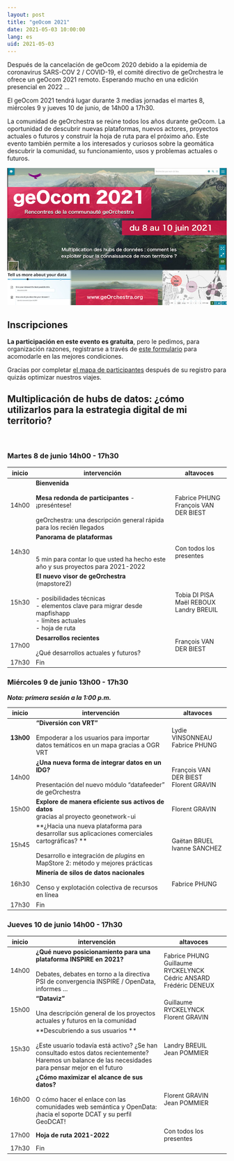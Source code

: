 ```yaml
---
layout: post
title: "geOcom 2021"
date: 2021-05-03 10:00:00
lang: es
uid: 2021-05-03
---
```



Después de la cancelación de geOcom 2020 debido a la epidemia de coronavirus SARS-COV 2 / COVID-19, el comité directivo de geOrchestra le ofrece un geOcom 2021 remoto. Esperando mucho en una edición presencial en 2022 ...

El geOcom 2021 tendrá lugar durante 3 medias jornadas el martes 8, miércoles 9 y jueves 10 de junio, de 14h00 a 17h30.

La comunidad de geOrchestra se reúne todos los años durante geOcom. La oportunidad de descubrir nuevas plataformas, nuevos actores, proyectos actuales o futuros y construir la hoja de ruta para el próximo año. Este evento también permite a los interesados ​​y curiosos sobre la geomática descubrir la comunidad, su funcionamiento, usos y problemas actuales o futuros.


![affiche geOcom 2021](/public/geocom2021/geocom_2021.png)


<!--more-->


## Inscripciones

**La participación en este evento es gratuita**, pero le pedimos, para organización razones, registrarse a través de [este formulario](https://docs.google.com/forms/d/e/1FAIpQLScAAsDPO1iFJjNQYnHrcmCslFGE3_cy-sx7Y-5VdmAPxMOJqg/viewform?usp=sf_link) para acomodarle en las mejores condiciones.

Gracias por completar [el mapa de participantes](http://umap.openstreetmap.fr/fr/map/participants-geocom-2021_603399) después de su registro para quizás optimizar nuestros viajes.


## Multiplicación de hubs de datos: ¿cómo utilizarlos para la estrategia digital de mi territorio?


<br />


### Martes 8 de junio 14h00 - 17h30

| inicio |  intervención | altavoces |
|-------|----------------------------------------------------------------------------------------------------------------------------------------------------------------------|------------------------------------------|
| 14h00 | **Bienvenida**<br /><br />**Mesa redonda de participantes** - ¡preséntese! <br /> <br /> geOrchestra: una descripción general rápida para los recién llegados | Fabrice PHUNG <br /> François VAN DER BIEST |
| 14h30 | **Panorama de plataformas** <br /> <br /> <br /> 5 min para contar lo que usted ha hecho este año y sus proyectos para 2021-2022 | Con todos los presentes |
| 15h30 | **El nuevo visor de geOrchestra** <br /> (mapstore2) <br /> <br /> - posibilidades técnicas <br /> - elementos clave para migrar desde mapfishapp <br /> - límites actuales <br /> - hoja de ruta | Tobia DI PISA <br /> Maël REBOUX <br /> Landry BREUIL |
| 17h00 | **Desarrollos recientes** <br /> <br /> ¿Qué desarrollos actuales y futuros? | François VAN DER BIEST |
| 17h30 | Fin                                                                                                                                                                               |                                               |                                                                                                                                                                             




### Miércoles 9 de junio 13h00 - 17h30

_**Nota: primera sesión a la 1:00 p.m.**_

| inicio |  intervención | altavoces |
|-------|----------------------------------------------------------------------------------------------------------------------------------------------------------------------|------------------------------------------|
| **13h00** | **“Diversión con VRT”** <br /><br /> Empoderar a los usuarios para importar datos temáticos en un mapa gracias a OGR VRT | Lydie VINSONNEAU <br /> Fabrice PHUNG |
| 14h00 | **¿Una nueva forma de integrar datos en un IDG?**<br /><br />Presentación del nuevo módulo “datafeeder” de geOrchestra | François VAN DER BIEST <br /> Florent GRAVIN |
| 15h00 | **Explore de manera eficiente sus activos de datos**<br />  gracias al proyecto geonetwork-ui                                                                                  | Florent GRAVIN                           |
| 15h45 | **¿Hacia una nueva plataforma para desarrollar sus aplicaciones comerciales cartográficas? **<br /><br />Desarrollo e integración de _plugins_ en MapStore 2: método y mejores prácticas | Gaëtan BRUEL <br /> Ivanne SANCHEZ           |
| 16h30 | **Minería de silos de datos nacionales**<br /><br />Censo y explotación colectiva de recursos en línea                                                          | Fabrice PHUNG                            |
| 17h30 | Fin                                                                                                                                                                  |                                          |


### Jueves 10 de junio 14h00 - 17h30

| inicio |  intervención | altavoces |
|-------|----------------------------------------------------------------------------------------------------------------------------------------------------------------------|------------------------------------------|
| 14h00 | **¿Qué nuevo posicionamiento para una plataforma INSPIRE en 2021?**<br /><br />Debates, debates en torno a la directiva PSI de convergencia INSPIRE / OpenData, informes ...| Fabrice PHUNG<br />Guillaume RYCKELYNCK Cédric ANSARD<br />Frédéric DENEUX |
| 15h00 | **“Dataviz”**<br /><br />Una descripción general de los proyectos actuales y futuros en la comunidad                                                                    | Guillaume RYCKELYNCK<br />Florent GRAVIN                                 |
| 15h30 | **Descubriendo a sus usuarios **<br /><br />¿Este usuario todavía está activo? ¿Se han consultado estos datos recientemente? <br /> Haremos un balance de las necesidades para pensar mejor en el futuro | Landry BREUIL<br />Jean POMMIER                                          |
| 16h00 | **¿Cómo maximizar el alcance de sus datos?**<br /><br />O cómo hacer el enlace con las comunidades web semántica y OpenData: ¡hacia el soporte DCAT y su perfil GeoDCAT! | Florent GRAVIN<br />Jean POMMIER                                         |
| 17h00 | **Hoja de ruta 2021-2022**                                                                                                                                           |  Con todos los presentes                                               |
| 17h30 | Fin                                                                                                                                                                  |                                          |
